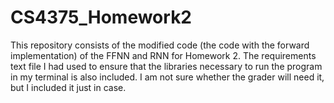 # CS4375_Homework2

This repository consists of the modified code (the code with the forward implementation) of the FFNN and RNN for Homework 2. The requirements text file I had used to ensure that the libraries necessary to run the program in my terminal is also included. I am not sure whether the grader will need it, but I included it just in case. 
